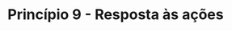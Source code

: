 ---
title: Princípio 9 - Resposta às ações
description: O último princípio apresenta uma única recomendação sobre o uso de tela sensível ao toque. Consideramos esta recomendação importante, uma vez que websites e aplicações web estão cada vez mais sendo acessados através de dispositivos móveis com telas sensíveis ao toque.
---